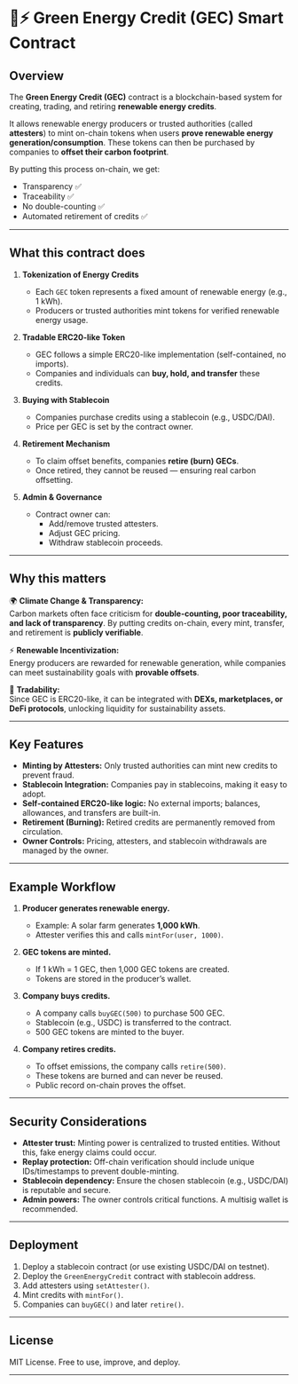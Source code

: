 # 🌱⚡ Green Energy Credit (GEC) Smart Contract

## Overview

The **Green Energy Credit (GEC)** contract is a blockchain-based system for creating, trading, and retiring **renewable energy credits**.

It allows renewable energy producers or trusted authorities (called **attesters**) to mint on-chain tokens when users **prove renewable energy generation/consumption**. These tokens can then be purchased by companies to **offset their carbon footprint**.

By putting this process on-chain, we get:

- Transparency ✅
- Traceability ✅
- No double-counting ✅
- Automated retirement of credits ✅

---

## What this contract does

1. **Tokenization of Energy Credits**

   - Each `GEC` token represents a fixed amount of renewable energy (e.g., 1 kWh).
   - Producers or trusted authorities mint tokens for verified renewable energy usage.

2. **Tradable ERC20-like Token**

   - GEC follows a simple ERC20-like implementation (self-contained, no imports).
   - Companies and individuals can **buy, hold, and transfer** these credits.

3. **Buying with Stablecoin**

   - Companies purchase credits using a stablecoin (e.g., USDC/DAI).
   - Price per GEC is set by the contract owner.

4. **Retirement Mechanism**

   - To claim offset benefits, companies **retire (burn) GECs**.
   - Once retired, they cannot be reused — ensuring real carbon offsetting.

5. **Admin & Governance**
   - Contract owner can:
     - Add/remove trusted attesters.
     - Adjust GEC pricing.
     - Withdraw stablecoin proceeds.

---

## Why this matters

🌍 **Climate Change & Transparency:**  
Carbon markets often face criticism for **double-counting, poor traceability, and lack of transparency**. By putting credits on-chain, every mint, transfer, and retirement is **publicly verifiable**.

⚡ **Renewable Incentivization:**  
Energy producers are rewarded for renewable generation, while companies can meet sustainability goals with **provable offsets**.

🤝 **Tradability:**  
Since GEC is ERC20-like, it can be integrated with **DEXs, marketplaces, or DeFi protocols**, unlocking liquidity for sustainability assets.

---

## Key Features

- **Minting by Attesters:** Only trusted authorities can mint new credits to prevent fraud.
- **Stablecoin Integration:** Companies pay in stablecoins, making it easy to adopt.
- **Self-contained ERC20-like logic:** No external imports; balances, allowances, and transfers are built-in.
- **Retirement (Burning):** Retired credits are permanently removed from circulation.
- **Owner Controls:** Pricing, attesters, and stablecoin withdrawals are managed by the owner.

---

## Example Workflow

1. **Producer generates renewable energy.**

   - Example: A solar farm generates **1,000 kWh**.
   - Attester verifies this and calls `mintFor(user, 1000)`.

2. **GEC tokens are minted.**

   - If 1 kWh = 1 GEC, then 1,000 GEC tokens are created.
   - Tokens are stored in the producer’s wallet.

3. **Company buys credits.**

   - A company calls `buyGEC(500)` to purchase 500 GEC.
   - Stablecoin (e.g., USDC) is transferred to the contract.
   - 500 GEC tokens are minted to the buyer.

4. **Company retires credits.**
   - To offset emissions, the company calls `retire(500)`.
   - These tokens are burned and can never be reused.
   - Public record on-chain proves the offset.

---

## Security Considerations

- **Attester trust:** Minting power is centralized to trusted entities. Without this, fake energy claims could occur.
- **Replay protection:** Off-chain verification should include unique IDs/timestamps to prevent double-minting.
- **Stablecoin dependency:** Ensure the chosen stablecoin (e.g., USDC/DAI) is reputable and secure.
- **Admin powers:** The owner controls critical functions. A multisig wallet is recommended.

---

## Deployment

1. Deploy a stablecoin contract (or use existing USDC/DAI on testnet).
2. Deploy the `GreenEnergyCredit` contract with stablecoin address.
3. Add attesters using `setAttester()`.
4. Mint credits with `mintFor()`.
5. Companies can `buyGEC()` and later `retire()`.

---

## License

MIT License. Free to use, improve, and deploy.

---
